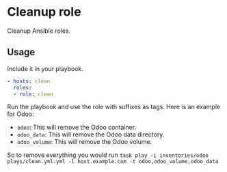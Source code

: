 # Cleanup role

Cleanup Ansible roles.

## Usage

Include it in your playbook.

```yml
- hosts: clean
  roles:
  - role: clean
```

Run the playbook and use the role with suffixes as tags. Here is an example for Odoo:

* `odoo`: This will remove the Odoo container.
* `odoo_data`: This will remove the Odoo data directory.
* `odoo_volume`: This will remove the Odoo volume.

So to remove everything you would run `task play -i inventories/odoo plays/clean.yml.yml -l host.example.com -t odoo,odoo_volume,odoo_data`
